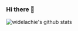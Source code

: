 ### Hi there 👋

<!--
**widelachie/widelachie** is a ✨ _special_ ✨ repository because its `README.md` (this file) appears on your GitHub profile.

Here are some ideas to get you started:

- 🔭 I’m currently working on ...
- 🌱 I’m currently learning ...
- 👯 I’m looking to collaborate on ...
- 🤔 I’m looking for help with ...
- 💬 Ask me about ...
- 📫 How to reach me: ...
- 😄 Pronouns: ...
- ⚡ Fun fact: ...
-->

![widelachie's github stats](https://github-readme-stats.vercel.app/api?username=widelachie&show_icons=true&title_color=10FFAA&text_color=F03773)
